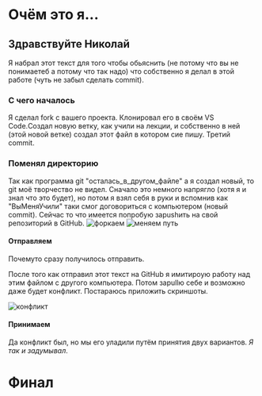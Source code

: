 # Очём это я...
## Здравствуйте Николай
Я набрал этот текст для того чтобы обьяснить (не потому что вы не понимаетеб а потому что так надо) что собственно я делал в этой работе (чуть не забыл сделать commit).
### С чего началось
Я сделал fork с вашего проекта. Клонировал его в своём VS Code.Создал новую ветку, как учили на лекции, и собственно в ней (этой новой ветке) создал этот файл в котором сие пишу. Третий commit.
### Поменял директорию
Так как программа git "осталась_в_другом_файле" а я создал новый, то git моё творчество не видел. Сначало это немного напрягло (хотя я и знал что это будет), но потом я взял себя в руки и вспомнив как "ВыМеняУчили" таки смог договориться с компьютером (новый commit). Сейчас то что имеется попробую заpushить на свой репозиторий в GitHub.
![форкаем](р    )
![меняем путь](2024-08-03_08-55-06.png)


#### Отправляем
Почемуто сразу получилось отправить.

После того как отправил этот текст на GitHub я имитироую работу над этим файлом с другого компьютера. Потом заpullю себе и возможно даже будет конфликт. Постараюсь приложить скриншоты.

![конфликт](2024-08-03_09-59-32.png)


#### Принимаем 
Да конфликт был, но мы его уладили путём принятия двух вариантов. *Я так и задумывал*.

# Финал


